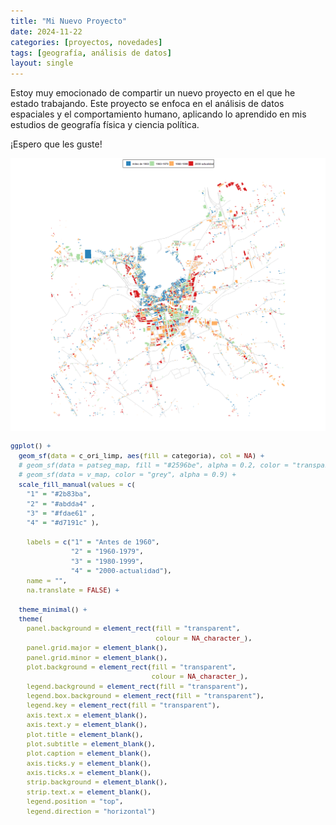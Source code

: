 ```yaml
---
title: "Mi Nuevo Proyecto"
date: 2024-11-22
categories: [proyectos, novedades]
tags: [geografía, análisis de datos]
layout: single
---
```


Estoy muy emocionado de compartir un nuevo proyecto en el que he estado trabajando. Este proyecto se enfoca en el análisis de datos espaciales y el comportamiento humano, aplicando lo aprendido en mis estudios de geografía física y ciencia política.

¡Espero que les guste!

<div style="text-align: center;">
  <img src="/assets/images/Rplot.png" alt="Mapa de orihuela" width="600" />
</div>

<div style="font-size: 0.9em;">

```r
ggplot() +
  geom_sf(data = c_ori_limp, aes(fill = categoria), col = NA) +
  # geom_sf(data = patseg_map, fill = "#2596be", alpha = 0.2, color = "transparent") +
  # geom_sf(data = v_map, color = "grey", alpha = 0.9) +
  scale_fill_manual(values = c(
    "1" = "#2b83ba",   
    "2" = "#abdda4" ,    
    "3" = "#fdae61" ,  
    "4" = "#d7191c" ),
    
    labels = c("1" = "Antes de 1960", 
               "2" = "1960-1979", 
               "3" = "1980-1999",
               "4" = "2000-actualidad"),
    name = "",
    na.translate = FALSE) +
  
  theme_minimal() +
  theme(     
    panel.background = element_rect(fill = "transparent",
                                    colour = NA_character_), 
    panel.grid.major = element_blank(), 
    panel.grid.minor = element_blank(), 
    plot.background = element_rect(fill = "transparent",
                                   colour = NA_character_), 
    legend.background = element_rect(fill = "transparent"),
    legend.box.background = element_rect(fill = "transparent"),
    legend.key = element_rect(fill = "transparent"),
    axis.text.x = element_blank(),
    axis.text.y = element_blank(),
    plot.title = element_blank(),
    plot.subtitle = element_blank(),
    plot.caption = element_blank(),
    axis.ticks.y = element_blank(), 
    axis.ticks.x = element_blank(),
    strip.background = element_blank(),
    strip.text.x = element_blank(),
    legend.position = "top",               
    legend.direction = "horizontal")
```

</div>
